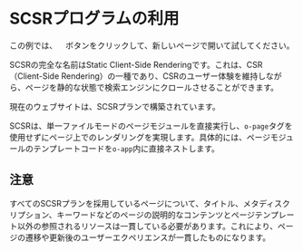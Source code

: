 <template is="exm-article">
<a href="../../publics/examples/use-scsr/page1.html" main demo preview></a>
<a href="../../publics/examples/use-scsr/page2.html"></a>
<a href="../../publics/examples/use-scsr/public.css"></a>
<a href="../../publics/examples/use-scsr/app-config.mjs"></a>
</template>

# SCSRプログラムの利用

この例では、<span style='font-family: "iconfont"'>&#xe7cb;</span> ボタンをクリックして、新しいページで開いて試してください。

SCSRの完全な名前はStatic Client-Side Renderingです。これは、CSR（Client-Side Rendering）の一種であり、CSRのユーザー体験を維持しながら、ページを静的な状態で検索エンジンにクロールさせることができます。

現在のウェブサイトは、SCSRプランで構築されています。

SCSRは、単一ファイルモードのページモジュールを直接実行し、`o-page`タグを使用せずにページ上でのレンダリングを実現します。具体的には、ページモジュールのテンプレートコードを`o-app`内に直接ネストします。

## 注意

すべてのSCSRプランを採用しているページについて、タイトル、メタディスクリプション、キーワードなどのページの説明的なコンテンツとページテンプレート以外の参照されるリソースは一貫している必要があります。これにより、ページの遷移や更新後のユーザーエクペリエンスが一貫したものになります。
